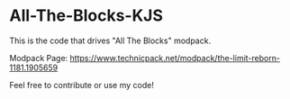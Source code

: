 # All-The-Blocks-KJS
This is the code that drives "All The Blocks" modpack.

Modpack Page:
https://www.technicpack.net/modpack/the-limit-reborn-1181.1905659

Feel free to contribute or use my code!
